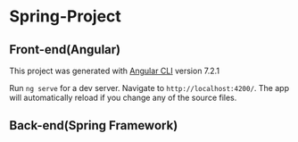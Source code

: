 # Spring-Project

## Front-end(Angular)

This project was generated with [Angular CLI](https://github.com/angular/angular-cli) version 7.2.1

Run `ng serve` for a dev server. Navigate to `http://localhost:4200/`. The app will automatically reload if you change any of the source files.

## Back-end(Spring Framework)
